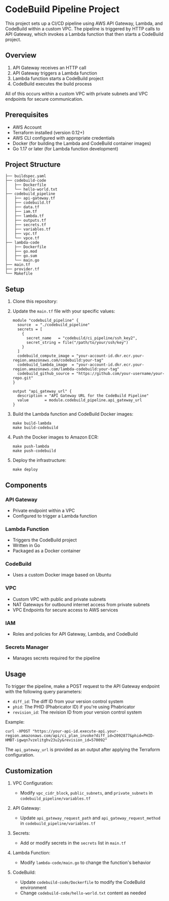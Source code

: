 # CodeBuild Pipeline Project

This project sets up a CI/CD pipeline using AWS API Gateway, Lambda, and CodeBuild within a custom VPC. The pipeline is triggered by HTTP calls to API Gateway, which invokes a Lambda function that then starts a CodeBuild project.

## Overview

1. API Gateway receives an HTTP call
2. API Gateway triggers a Lambda function
3. Lambda function starts a CodeBuild project
4. CodeBuild executes the build process

All of this occurs within a custom VPC with private subnets and VPC endpoints for secure communication.

## Prerequisites

- AWS Account
- Terraform installed (version 0.12+)
- AWS CLI configured with appropriate credentials
- Docker (for building the Lambda and CodeBuild container images)
- Go 1.17 or later (for Lambda function development)

## Project Structure

```
├── buildspec.yaml
├── codebuild-code
│   ├── Dockerfile
│   └── hello-world.txt
├── codebuild_pipeline
│   ├── api-gateway.tf
│   ├── codebuild.tf
│   ├── data.tf
│   ├── iam.tf
│   ├── lambda.tf
│   ├── outputs.tf
│   ├── secrets.tf
│   ├── variables.tf
│   ├── vpc.tf
│   └── vpce.tf
├── lambda-code
│   ├── Dockerfile
│   ├── go.mod
│   ├── go.sum
│   └── main.go
├── main.tf
├── provider.tf
└── Makefile
```

## Setup

1. Clone this repository:

2. Update the `main.tf` file with your specific values:

   ```hcl
   module "codebuild_pipeline" {
     source  = "./codebuild_pipeline"
     secrets = [
       {
         secret_name   = "codebuild/ci_pipeline/ssh_key2",
         secret_string = file("/path/to/your/ssh/key")
       }
     ]
     codebuild_compute_image = "your-account-id.dkr.ecr.your-region.amazonaws.com/codebuild:your-tag"
     codebuild_lambda_image  = "your-account-id.dkr.ecr.your-region.amazonaws.com/lambda-codebuild:your-tag"
     codebuild_github_source = "https://github.com/your-username/your-repo.git"
   }

   output "api_gateway_url" {
     description = "API Gateway URL for the CodeBuild Pipeline"
     value       = module.codebuild_pipeline.api_gateway_url
   }
   ```

3. Build the Lambda function and CodeBuild Docker images:
   ```
   make build-lambda
   make build-codebuild
   ```

4. Push the Docker images to Amazon ECR:
   ```
   make push-lambda
   make push-codebuild
   ```

5. Deploy the infrastructure:
   ```
   make deploy
   ```

## Components

### API Gateway
- Private endpoint within a VPC
- Configured to trigger a Lambda function

### Lambda Function
- Triggers the CodeBuild project
- Written in Go
- Packaged as a Docker container

### CodeBuild
- Uses a custom Docker image based on Ubuntu

### VPC
- Custom VPC with public and private subnets
- NAT Gateways for outbound internet access from private subnets
- VPC Endpoints for secure access to AWS services

### IAM
- Roles and policies for API Gateway, Lambda, and CodeBuild

### Secrets Manager
- Manages secrets required for the pipeline

## Usage

To trigger the pipeline, make a POST request to the API Gateway endpoint with the following query parameters:

- `diff_id`: The diff ID from your version control system
- `phid`: The PHID (Phabricator ID) if you're using Phabricator
- `revision_id`: The revision ID from your version control system

Example:
```
curl -XPOST "https://your-api-id.execute-api.your-region.amazonaws.com/api/ci_plan_invoke?diff_id=2092877&phid=PHID-HMBT-igwqn7vzelitghv23u2y&revision_id=570092"
```

The `api_gateway_url` is provided as an output after applying the Terraform configuration.

## Customization

1. VPC Configuration:
    - Modify `vpc_cidr_block`, `public_subnets`, and `private_subnets` in `codebuild_pipeline/variables.tf`

2. API Gateway:
    - Update `api_gateway_request_path` and `api_gateway_request_method` in `codebuild_pipeline/variables.tf`

3. Secrets:
    - Add or modify secrets in the `secrets` list in `main.tf`

4. Lambda Function:
    - Modify `lambda-code/main.go` to change the function's behavior

5. CodeBuild:
    - Update `codebuild-code/Dockerfile` to modify the CodeBuild environment
    - Change `codebuild-code/hello-world.txt` content as needed